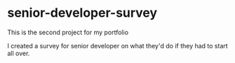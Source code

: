 # senior-developer-survey

This is the second project for my portfolio

I created a survey for senior developer on what they'd do if they had to start all over.
